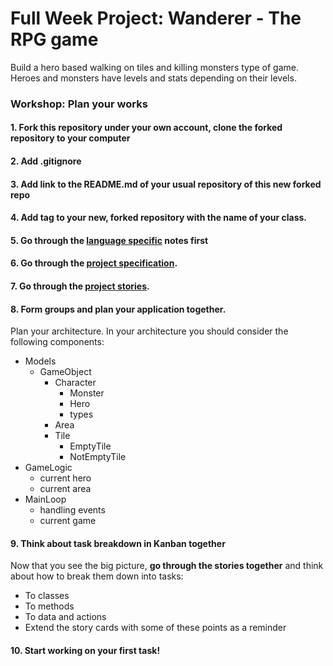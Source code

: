 # Full Week Project: Wanderer - The RPG game

Build a hero based walking on tiles and killing monsters type of game. Heroes and monsters have levels and stats depending on their levels.

### Workshop: Plan your works
#### 1. Fork this repository under your own account, clone the forked repository to your computer
#### 2. Add .gitignore
#### 3. Add link to the README.md of your usual repository of this new forked repo
#### 4. Add tag to your new, forked repository with the name of your class.
#### 5. Go through the [language specific](cs.md) notes first
#### 6. Go through the [project specification](specification.md).
#### 7. Go through the [project stories](stories.md).
#### 8. Form groups and plan your application together.
Plan your architecture. In your architecture you should consider the following components:
- Models
    - GameObject
        - Character
            - Monster
            - Hero
            - types
        - Area
        - Tile
            - EmptyTile
            - NotEmptyTile
- GameLogic
    - current hero
    - current area
- MainLoop
    - handling events
    - current game

#### 9. Think about task breakdown in Kanban together
Now that you see the big picture, **go through the stories together** and think about how to break them down into tasks:
  - To classes
  - To methods
  - To data and actions
  - Extend the story cards with some of these points as a reminder

#### 10. Start working on your first task!

